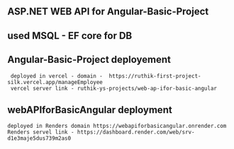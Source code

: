 ## ASP.NET WEB API for Angular-Basic-Project

## used MSQL - EF core for DB

## Angular-Basic-Project deployement
     deployed in vercel - domain -  https://ruthik-first-project-silk.vercel.app/manageEmployee
     vercel server link - ruthik-ys-projects/web-ap-ifor-basic-angular
## webAPIforBasicAngular deployment
    deployed in Renders domain https://webapiforbasicangular.onrender.com
    Renders servel link - https://dashboard.render.com/web/srv-d1e3maje5dus739m2as0
 
